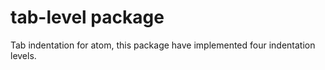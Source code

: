 # tab-level package

Tab indentation for atom, this package have implemented four indentation levels.
